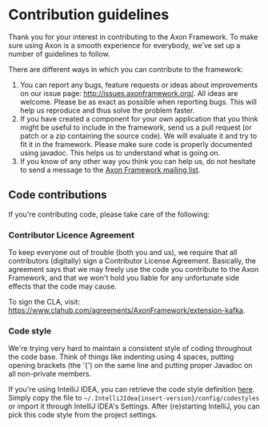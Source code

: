 # Contribution guidelines

Thank you for your interest in contributing to the Axon Framework. To make sure using Axon is a smooth experience for
everybody, we've set up a number of guidelines to follow.

There are different ways in which you can contribute to the framework:

  1. You can report any bugs, feature requests or ideas about improvements on our issue page: http://issues.axonframework.org/.
     All ideas are welcome. Please be as exact as possible when reporting bugs. This will help us reproduce and thus solve
     the problem faster.
  1. If you have created a component for your own application that you think might be useful to include in the
     framework, send us a pull request (or patch or a zip containing the source code). We will evaluate it and try to
     fit it in the framework. Please make sure code is properly documented using javadoc. This helps us to understand
     what is going on.
  1. If you know of any other way you think you can help us, do not hesitate to send a message to the
     [Axon Framework mailing list](https://groups.google.com/forum/#!forum/axonframework).

## Code contributions

If you're contributing code, please take care of the following:

### Contributor Licence Agreement

To keep everyone out of trouble (both you and us), we require that all contributors (digitally) sign a Contributor
License Agreement. Basically, the agreement says that we may freely use the code you contribute to the Axon Framework,
and that we won't hold you liable for any unfortunate side effects that the code may cause.

To sign the CLA, visit: https://www.clahub.com/agreements/AxonFramework/extension-kafka.

### Code style

We're trying very hard to maintain a consistent style of coding throughout the code base. Think of things like
indenting using 4 spaces, putting opening brackets (the '{') on the same line and putting proper Javadoc on all
non-private members.

If you're using IntelliJ IDEA, you can retrieve the code style definition 
[here](https://github.com/AxonFramework/AxonFramework/blob/master/axon_code_style.xml). 
Simply copy the file to `~/.IntelliJIdea{insert-version}/config/codestyles` or import it through IntelliJ IDEA's Settings. 
After (re)starting IntelliJ, you can pick this code style from the project settings.
